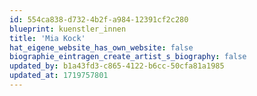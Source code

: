 ```yaml
---
id: 554ca838-d732-4b2f-a984-12391cf2c280
blueprint: kuenstler_innen
title: 'Mia Kock'
hat_eigene_website_has_own_website: false
biographie_eintragen_create_artist_s_biography: false
updated_by: b1a43fd3-c865-4122-b6cc-50cfa81a1985
updated_at: 1719757801
---
```

